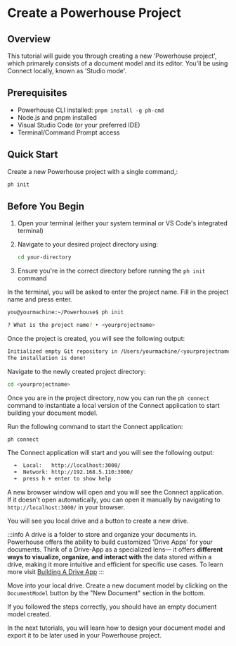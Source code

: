 
# Create a Powerhouse Project

## Overview
This tutorial will guide you through creating a new 'Powerhouse project', which primarely consists of a document model and its editor. You'll be using Connect locally, known as 'Studio mode'.

## Prerequisites
- Powerhouse CLI installed: `pnpm install -g ph-cmd`
- Node.js and pnpm installed
- Visual Studio Code (or your preferred IDE)
- Terminal/Command Prompt access

## Quick Start
Create a new Powerhouse project with a single command,:
```bash
ph init
```

## Before You Begin
1. Open your terminal (either your system terminal or VS Code's integrated terminal)
2. Navigate to your desired project directory using:

   ```bash
   cd your-directory
   ```
3. Ensure you're in the correct directory before running the `ph init` command


In the terminal, you will be asked to enter the project name. Fill in the project name and press enter.

```bash
you@yourmachine:~/Powerhouse$ ph init

? What is the project name? ‣ <yourprojectname>
```	

Once the project is created, you will see the following output:

```bash
Initialized empty Git repository in /Users/yourmachine/<yourprojectname>/.git/
The installation is done! 
```

Navigate to the newly created project directory:

```bash
cd <yourprojectname>
```

Once you are in the project directory, now you can run the `ph connect` command to instantiate a local version of the Connect application to start building your document model.

Run the following command to start the Connect application:

```bash
ph connect
```

The Connect application will start and you will see the following output:

```bash
  ➜  Local:   http://localhost:3000/
  ➜  Network: http://192.168.5.110:3000/
  ➜  press h + enter to show help
```

A new browser window will open and you will see the Connect application. If it doesn't open automatically, you can open it manually by navigating to `http://localhost:3000/` in your browser.

You will see you local drive and a button to create a new drive. 

:::info
A drive is a folder to store and organize your documents in. Powerhouse offers the ability to build customized 'Drive Apps' for your documents. Think of a Drive-App as a specialized lens— it offers **different ways to visualize, organize, and interact with** the data stored within a drive, making it more intuitive and efficient for specific use cases. To learn more visit [Building A Drive App](/docs/academy/BuildingUserExperiences/BuildingADriveExplorer)
:::

Move into your local drive. 
Create a new document model by clicking on the `DocumentModel` button by the "New Document" section in the bottom. 

If you followed the steps correctly, you should have an empty document model created.

In the next tutorials, you will learn how to design your document model and export it to be later used in your Powerhouse project.
